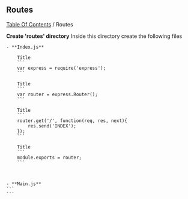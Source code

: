 ## Routes
[Table Of Contents](../../README.md) / Routes

**Create 'routes' directory**
Inside this directory create the following files

	- **Index.js**
		
		Title
		```
		var express = require('express');
		```
		
		Title
		```
		var router = express.Router();
		```
		
		Title
		```
		router.get('/', function(req, res, next){  
			res.send('INDEX');  
		});  
		```
		
		Title
		```
		module.exports = router;
		```



	- **Main.js**
	```
	```
